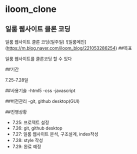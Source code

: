 # iloom_clone
## 일룸 웹사이트 클론 코딩 

일룸 웹사이트 클론 코딩(일주일)
![일룸메인] (https://m.blog.naver.com/iloom_blog/221053286254)
##목표

일룸 웹사이트를 클론코딩 할 수 있다

##기간

7.25-7.28일 

##사용기술
-html5
-css
-javascript

##버전관리
-git, github desktop(GUI)

##진행상황
- 7.25: 프로젝트 설정
- 7.26: git, github desktop
- 7.27: 일룸 웹사이트 분석, 구조설계, index작성
- 7.28: style 작성
- 7.29: 완료 예정 
